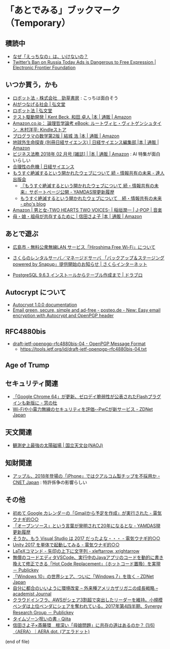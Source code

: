 # 「あとでみる」ブックマーク（Temporary）

## 積読中

- [なぜ「えっちなの」は、いけないの？](https://www.buzzfeed.com/jp/yuikoabe/why-h-dame?utm_term=.yp5MolZaw#.bn33n60Y9)
- [Twitter’s Ban on Russia Today Ads is Dangerous to Free Expression | Electronic Frontier Foundation](https://www.eff.org/deeplinks/2017/10/twitters-ban-russia-today-ads-dangerous-free-expression)

## いつか買う，かも

- [ロボット法 - 株式会社　勁草書房](http://www.keisoshobo.co.jp/book/b324580.html) : こっちは面白そう
- [AIがつなげる社会 | 弘文堂](http://www.koubundou.co.jp/book/b315740.html)
- [ロボット法 | 弘文堂](http://www.koubundou.co.jp/book/b324653.html)
- [テスト駆動開発 | Kent Beck, 和田 卓人 |本 | 通販 | Amazon](http://www.amazon.co.jp/exec/obidos/ASIN/4274217884/baldandersinf-22/)
- [Amazon.co.jp： 論理哲学論考 eBook: ルートヴィヒ・ヴィトゲンシュタイン, 木村洋平: Kindleストア](https://www.amazon.co.jp/dp/B06ZYR4NJ6/)
- [プログラマの数学第2版 | 結城 浩 |本 | 通販 | Amazon](https://www.amazon.co.jp/exec/obidos/ASIN/4797395451/baldandersinf-22/)
- [地球外生命探査 (別冊日経サイエンス) | 日経サイエンス編集部 |本 | 通販 | Amazon](https://www.amazon.co.jp/dp/4532512239/)
- [ビジネス法務 2018年 02 月号 [雑誌] | |本 | 通販 | Amazon](https://www.amazon.co.jp/exec/obidos/ASIN/B078DDZBQB/baldandersinf-22/) : AI 特集が面白いらしい
- [合理性の危機 | 日経サイエンス](http://www.nikkei-science.com/201802_086.html)
- [もうすぐ絶滅するという開かれたウェブについて  続・情報共有の未来 - 達人出版会](https://tatsu-zine.com/books/infoshare2)
	- [『もうすぐ絶滅するという開かれたウェブについて 続・情報共有の未来』サポートページ公開 - YAMDAS現更新履歴](http://d.hatena.ne.jp/yomoyomo/20171226/openweb)
    - [もうすぐ絶滅するという開かれたウェブについて　続・情報共有の未来 - pho's blog](http://pho.hatenablog.com/entry/2018/02/04/130937)
- [Amazon | 男と女-TWO HEARTS TWO VOICES- | 稲垣潤一 | J-POP | 音楽](https://www.amazon.co.jp/exec/obidos/ASIN/B001G6RB7W/baldandersinf-22/)
- [母・娘・祖母が共存するために | 信田さよ子 |本 | 通販 | Amazon](https://www.amazon.co.jp/exec/obidos/ASIN/4022515082/baldandersinf-22/)

## あとで遊ぶ

- [広島市 - 無料公衆無線LAN サービス「Hiroshima Free Wi-Fi」について](http://www.city.hiroshima.lg.jp/www/contents/1409563567640/)
- [さくらのレンタルサーバ／マネージドサーバ 「バックアップ＆ステージング powered by Snapup」提供開始のお知らせ | さくらインターネット](https://www.sakura.ad.jp/news/sakurainfo/newsentry.php?id=1848)

- [PostgreSQL 9.6.3 インストールからテーブル作成まで | ドラブロ](https://www.doraxdora.com/blog/2017/07/25/post-1748/)

## Autocrypt について

- [Autocrypt 1.0.0 documentation](https://autocrypt.org/)
- [Email green, secure, simple and ad-free - posteo.de - New: Easy email encryption with Autocrypt and OpenPGP header](https://posteo.de/en/blog/new-easy-email-encryption-with-autocrypt-and-openpgp-header)

## RFC4880bis

- [draft-ietf-openpgp-rfc4880bis-04 - OpenPGP Message Format](https://datatracker.ietf.org/doc/draft-ietf-openpgp-rfc4880bis/)
    - https://tools.ietf.org/id/draft-ietf-openpgp-rfc4880bis-04.txt

## Age of Trump


## セキュリティ関連

- [「Google Chrome 64」が更新、ゼロデイ脆弱性が公表されたFlashプラグインも新版に - 窓の杜](https://forest.watch.impress.co.jp/docs/news/1104756.html)
- [Wi-Fiや小電力無線のセキュリティを評価--PwCが新サービス - ZDNet Japan](https://japan.zdnet.com/article/35114265/)

## 天文関連

- [観測史上最強の太陽磁場 | 国立天文台(NAOJ)](https://www.nao.ac.jp/news/science/2018/20180206-hinode.html)

## 知財関連

- [アップル、2018年登場の「iPhone」ではクアルコム製チップを不採用か - CNET Japan](https://japan.cnet.com/article/35114286/) : 特許係争の影響らしい

## その他

- [初めて Google カレンダーの「Gmailから予定を作成」が実行された - 電気ウナギ的○○](http://blog.netandfield.com/shar/2018/02/-google-gmail.html)
- [「オープンソース」という言葉が発明されて20年になるとな - YAMDAS現更新履歴](http://d.hatena.ne.jp/yomoyomo/20180205/opensource)
- [そうか。もう Visual Studio は 2017 だったよな・・・ - 電気ウナギ的○○](http://blog.netandfield.com/shar/2018/02/-visual-studio-2017.html)
- [Unity 2017 を単体で起動してみる - 電気ウナギ的○○](http://blog.netandfield.com/shar/2018/02/unity-2017.html)
- [LaTeXコマンド - 矢印の上下に文字列 - xleftarrow, xrightarrow](https://medemanabu.net/latex/xleftarrow-xrightarrow/)
- [無償のコードエディタVSCode、実行中のJavaアプリのコードを動的に書き換えて修正できる「Hot Code Replacement」（ホットコード置換）を実現 － Publickey](http://www.publickey1.jp/blog/18/vscodejavahot_code_replacement.html)
- [「Windows 10」の世界シェア、ついに「Windows 7」を抜く - ZDNet Japan](https://japan.zdnet.com/article/35114190/)
- [自分に都合のいいように環境改変 – 外来種アメリカザリガニの成長戦略 – academist Journal](https://academist-cf.com/journal/?p=6935)
- [クラウドインフラ、AWSがシェア3割超で突出したリーダーを維持。小規模ベンダは上位ベンダにシェアを奪われている。2017年第4四半期、Synergy Research Group － Publickey](http://www.publickey1.jp/blog/18/aws320174synergy_research_group.html)
- [タイムゾーン呪いの書 - Qiita](https://qiita.com/dmikurube/items/15899ec9de643e91497c)
- [信田さよ子×斎藤環　根深い「母娘問題」に共存の道はあるのか？ (1/6) 〈AERA〉｜AERA dot. (アエラドット)](https://dot.asahi.com/aera/2018020200049.html)

(end of file)
